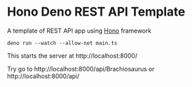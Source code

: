 # Hono Deno REST API Template

A template of REST API app using [Hono](https://hono.dev/) framework

```
deno run --watch --allow-net main.ts
```

This starts the server at http://localhost:8000/

Try go to http://localhost:8000/api/Brachiosaurus or http://localhost:8000/api/
